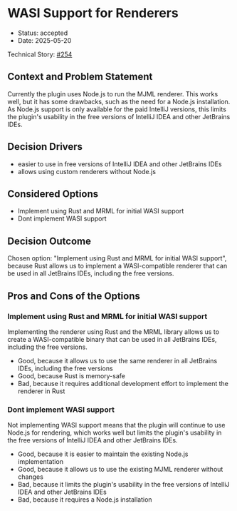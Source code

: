 # WASI Support for Renderers

* Status: accepted
* Date: 2025-05-20

Technical Story: [#254](https://github.com/timo-reymann/intellij-mjml-support/issues/254)

## Context and Problem Statement

Currently the plugin uses Node.js to run the MJML renderer. This works well, but it has some drawbacks, such as the need
for a Node.js installation. As Node.js support is only available for the paid IntelliJ versions, this limits the
plugin's usability in the free versions of IntelliJ IDEA and other JetBrains IDEs.

## Decision Drivers <!-- optional -->

* easier to use in free versions of IntelliJ IDEA and other JetBrains IDEs
* allows using custom renderers without Node.js

## Considered Options

* Implement using Rust and MRML for initial WASI support
* Dont implement WASI support

## Decision Outcome

Chosen option: "Implement using Rust and MRML for initial WASI support",
because Rust allows us to implement a WASI-compatible renderer that can be used in all JetBrains IDEs, including the
free versions.

## Pros and Cons of the Options <!-- optional -->

### Implement using Rust and MRML for initial WASI support

Implementing the renderer using Rust and the MRML library allows us to create a WASI-compatible binary that can be
used in all JetBrains IDEs, including the free versions.

* Good, because it allows us to use the same renderer in all JetBrains IDEs, including the free versions
* Good, because Rust is memory-safe
* Bad, because it requires additional development effort to implement the renderer in Rust

### Dont implement WASI support

Not implementing WASI support means that the plugin will continue to use Node.js for rendering, which works well but
limits the plugin's usability in the free versions of IntelliJ IDEA and other JetBrains IDEs.

* Good, because it is easier to maintain the existing Node.js implementation
* Good, because it allows us to use the existing MJML renderer without changes
* Bad, because it limits the plugin's usability in the free versions of IntelliJ IDEA and other JetBrains IDEs
* Bad, because it requires a Node.js installation
